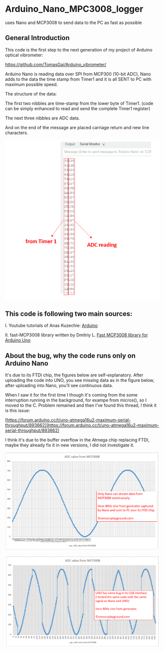 # Arduino_Nano_MPC3008_logger
uses Nano and MCP3008 to send data to the PC as fast as possible


## General Introduction

This code is the first step to the next generation 
of my project of Arduino optical vibrometer:

https://github.com/TomasGaj/Arduino_vibrometer/  

Arduino Nano is reading data over SPI from MCP300 (10-bit ADC),
Nano adds to the data the time stamp from Timer1 and it is all SENT to PC with
maximum possible speed.

The structure of the data:

  The first two nibbles are time-stamp from the lower byte of Timer1.
  (code can be simply enhanced to read and send the complete Timer1 register)

  The next three nibbles are ADC data.

  And on the end of the message are placed carriage return and new line characters.

  ![blocks](pics/Nano_reading.png)

## This code is following two main sources:

   I. Youtube tutorials of Anas Kuzechie: 
   [Arduino ](https://www.youtube.com/@AnasKuzechie)

   II. fast-MCP3008 library written by Dmitriy L.
   [Fast MCP3008 library for Arduino Uno](https://github.com/arithmechanics/fast-MCP3008)

## About the bug, why the code runs only on Arduino Nano

It's due to its FTDI chip, the figures below are self-explanatory.
After uploading the code into UNO, you see missing data as in the figure below,
after uploading into Nano, you'll see continuous data.

When I saw it for the first time I though it's coming from the some interruption
running in the background, for exampe from micros(), so I moved to the C.
Problem remained and then I've found this thread, I think it is this issue:

[https://forum.arduino.cc/t/uno-atmega16u2-maximum-serial-throughput/893662](https://forum.arduino.cc/t/uno-atmega16u2-maximum-serial-throughput/893662)

I think it's due to the buffer overflow in the Atmega chip replacing FTDI,
maybe they already fix it in new versions, I did not investigate it.

 ![blocks](pics/signal_from_nano.png)

 ![blocks](pics/signal_from_UNO.png)

 
